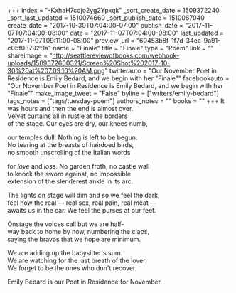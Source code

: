 +++
index = "-KxhaH7cdjo2yg2Ypxqk"
_sort_create_date = 1509372240
_sort_last_updated = 1510074660
_sort_publish_date = 1510067040
create_date = "2017-10-30T07:04:00-07:00"
publish_date = "2017-11-07T07:04:00-08:00"
date = "2017-11-07T07:04:00-08:00"
last_updated = "2017-11-07T09:11:00-08:00"
preview_url = "60453b8f-1f7d-34ea-9a91-c0bf03792f1a"
name = "Finale"
title = "Finale"
type = "Poem"
link = ""
shareimage = "http://seattlereviewofbooks.com/webhook-uploads/1509372600321/Screen%20Shot%202017-10-30%20at%207.09.10%20AM.png"
twitterauto = "Our November Poet in Residence is Emily Bedard, and we begin with her \"Finale\""
facebookauto = "Our November Poet in Residence is Emily Bedard, and we begin with her \"Finale\""
make_image_tweet = "False"
byline = ["writers/emily-bedard"]
tags_notes = ["tags/tuesday-poem"]
authors_notes = ""
books = ""
+++
It was hours and then the end is almost over.<br>
Velvet curtains all in rustle at the borders<br>
of the stage. Our eyes are dry, our knees numb,

our temples dull. Nothing is left to be begun:<br>
No tearing at the breasts of hairdoed birds,<br>
no smooth unscrolling of the Italian words

for _love_ and _loss_. No garden froth, no castle wall<br>
to knock the sword against, no impossible<br>
extension of the slenderest ankle in its arc.

The lights on stage will dim and so we feel the dark, <br>
feel how the real &mdash; real sex, real pain, real meat &mdash;<br>
awaits us in the car. We feel the purses at our feet.

Onstage the voices call but we are half-<br>
way back to home by now, numbering the claps,<br>
saying the bravos that we hope are minimum.

We are adding up the babysitter's sum.<br>
We are watching for the last breath of the lover.<br>
We forget to be the ones who don't recover.

<p class="poem-footer">Emily Bedard is our Poet in Residence for November.</p>